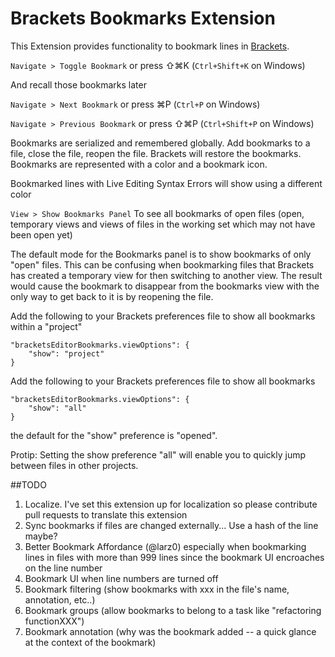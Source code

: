 Brackets Bookmarks Extension
============================

This Extension provides functionality to bookmark lines in [Brackets](https://github.com/adobe/brackets).  

`Navigate > Toggle Bookmark` or press ⇧⌘K (`Ctrl+Shift+K` on Windows)

And recall those bookmarks later

`Navigate > Next Bookmark` or press ⌘P (`Ctrl+P` on Windows)

`Navigate > Previous Bookmark` or press ⇧⌘P (`Ctrl+Shift+P` on Windows)

Bookmarks are serialized and remembered globally. Add bookmarks to a file, close the file, reopen the file. Brackets will restore the bookmarks. Bookmarks are represented with a color and a bookmark icon.

Bookmarked lines with Live Editing Syntax Errors will show using a different color

 `View > Show Bookmarks Panel` To see all bookmarks of open files (open, temporary views and views of files in the working set which may not have been open yet) 

The default mode for the Bookmarks panel is to show bookmarks of only "open" files.  This can be confusing when bookmarking files that Brackets has created a temporary view for then switching to another view. The result would cause the bookmark to disappear from the bookmarks view with the only way to get back to it is by reopening the file.

Add the following to your Brackets preferences file to show all bookmarks within a "project"

    "bracketsEditorBookmarks.viewOptions": {
        "show": "project"
    }


Add the following to your Brackets preferences file to show all bookmarks

    "bracketsEditorBookmarks.viewOptions": {
        "show": "all"
    }

the default for the "show" preference is "opened".  

Protip: Setting the show preference "all" will enable you to quickly jump between files in other projects.

##TODO
1. Localize. I've set this extension up for localization so please contribute pull requests to translate this extension
1. Sync bookmarks if files are changed externally... Use a hash of the line maybe?
1. Better Bookmark Affordance (@larz0) especially when bookmarking lines in files with more than 999 lines since the bookmark UI encroaches on the line number
1. Bookmark UI when line numbers are turned off 
1. Bookmark filtering (show bookmarks with xxx in the file's name, annotation, etc..)
1. Bookmark groups (allow bookmarks to belong to a task like "refactoring functionXXX")
1. Bookmark annotation (why was the bookmark added -- a quick glance at the context of the bookmark)
